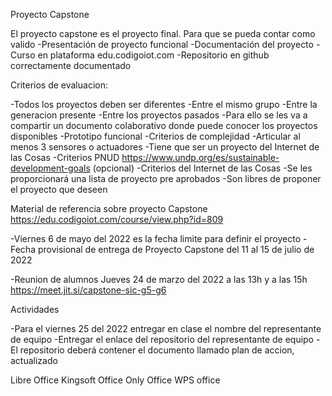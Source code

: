 Proyecto Capstone

El proyecto capstone es el proyecto final. Para que se pueda contar como valido
	-Presentación de proyecto funcional
	-Documentación del proyecto
		-Curso en plataforma edu.codigoiot.com
		-Repositorio en github correctamente documentado
	
Criterios de evaluacion:

-Todos los proyectos deben ser diferentes
	-Entre el mismo grupo
	-Entre la generacion presente
	-Entre los proyectos pasados
	-Para ello se les va a compartir un documento colaborativo donde puede conocer los proyectos disponibles
-Prototipo funcional
-Criterios de complejidad
	-Articular al menos 3 sensores o actuadores
	-Tiene que ser un proyecto del Internet de las Cosas
	-Criterios PNUD https://www.undp.org/es/sustainable-development-goals (opcional)
-Criterios del Internet de las Cosas
	-Se les proporcionará una lista de proyecto pre aprobados
	-Son libres de proponer el proyecto que deseen
	
Material de referencia sobre proyecto Capstone
https://edu.codigoiot.com/course/view.php?id=809


-Viernes 6 de mayo del 2022 es la fecha limite para definir el proyecto
-Fecha provisional de entrega de Proyecto Capstone del 11 al 15 de julio de 2022

-Reunion de alumnos Jueves 24 de marzo del 2022 a las 13h y a las 15h
https://meet.jit.si/capstone-sic-g5-g6

Actividades

-Para el viernes 25 del 2022 entregar en clase el nombre del representante de equipo
-Entregar el enlace del repositorio del representante de equipo
-El repositorio deberá contener el documento llamado plan de accion, actualizado

Libre Office
Kingsoft Office
Only Office
WPS office

